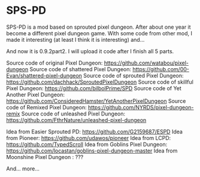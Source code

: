 # SPS-PD
SPS-PD is a mod based on sprouted pixel dungeon. After about one year it become a different pixel dungeon game. With some code from other mod, I made it interesting (at least I think it is interesting) and...

And now it is 0.9.2part2. I will upload it code after I finish all 5 parts.

Source code of original Pixel Dungeon: https://github.com/watabou/pixel-dungeon
Source code of shattered Pixel Dungeon: https://github.com/00-Evan/shattered-pixel-dungeon
Source code of sprouted Pixel Dungeon: https://github.com/dachhack/SproutedPixelDungeon
Source code of skillful Pixel Dungeon: https://github.com/bilbolPrime/SPD
Source code of Yet Another Pixel Dungeon: https://github.com/ConsideredHamster/YetAnotherPixelDungeon
Source code of Remixed Pixel Dungeon: https://github.com/NYRDS/pixel-dungeon-remix
Source code of unleashed Pixel Dungeon: https://github.com/FthrNature/unleashed-pixel-dungeon

Idea from Easier Sprouted PD: https://github.com/G2159687/ESPD
Idea from Pioneer: https://github.com/udawos/pioneer
Idea from LCPD: https://github.com/TypedScroll
Idea from Goblins Pixel Dungeon: https://github.com/locastan/goblins-pixel-dungeon-master
Idea from Moonshine Pixel Dungeon : ???

And... more...
